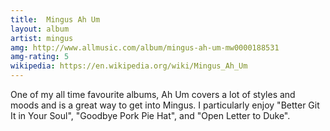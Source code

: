 ```yaml
---
title:  Mingus Ah Um
layout: album
artist: mingus
amg: http://www.allmusic.com/album/mingus-ah-um-mw0000188531
amg-rating: 5
wikipedia: https://en.wikipedia.org/wiki/Mingus_Ah_Um
---
```


One of my all time favourite albums, Ah Um covers a lot of styles and moods and is a great way to get into Mingus. I particularly enjoy "Better Git It in Your Soul", "Goodbye Pork Pie Hat", and "Open Letter to Duke".
